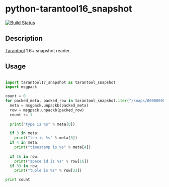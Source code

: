 # python-tarantool16_snapshot

[![Build Status](https://travis-ci.org/viciious/python-tarantool16_snaphot.svg?branch=v13_snapshots)](https://travis-ci.org/viciious/python-tarantool16_snaphot)

## Description

[Tarantool](https://github.com/tarantool/tarantool) 1.6+ snapshot reader.

## Usage

```python

import tarantool17_snapshot as tarantool_snapshot
import msgpack

count = 0
for packed_meta, packed_row in tarantool_snapshot.iter("/snaps/00000000010388786179.snap"):
  meta = msgpack.unpackb(packed_meta)
  row = msgpack.unpackb(packed_row)
  count += 1
  
  print("type is %s" % meta[0])

  if 3 in meta:
    print("lsn is %s" % meta[3])
  if 4 in meta:
    print("timestamp is %s" % meta[4])
    
  if 16 in row:
    print("space id is %s" % row[16])
  if 33 in row:
    print("tuple is %s" % row[33])

print count

```
